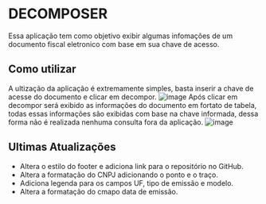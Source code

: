 # DECOMPOSER
Essa aplicação tem como objetivo exibir algumas infomações de um documento fiscal eletronico com base em sua chave de acesso.


## Como utilizar
A ultização da aplicação é extremamente simples, basta inserir a chave de acesse do documento e clicar em decompor.
![image](https://github.com/user-attachments/assets/84176c9c-62d9-43a3-8a97-5a55e1b7aea0)
Após clicar em decompor será exibido as informações do documento em fortato de tabela, todas essas informações são exibidas com base na chave informada, dessa forma não é realizada nenhuma consulta fora da aplicação.
![image](https://github.com/user-attachments/assets/beabc572-da3c-4d16-858c-2c9b5371ad51)


## Ultimas Atualizações

- Altera o estilo do footer e adiciona link para o repositório no GitHub.
- Altera a formatação do CNPJ adicionando o ponto e o traço.
- Adiciona legenda para os campos UF, tipo de emissão e modelo.
- Altera a formatação do cmapo data de emissão.


